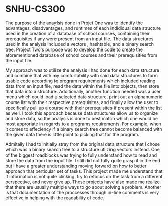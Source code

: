 # SNHU-CS300

The purpose of the anaylsis done in Projet One was to identify the advantages, disadvantages, and runtimes of each indididual data structure used in the creation of a database of school courses, containing their prerequisites if any were present from an input file. The data structures used in the analysis included a vectors , hashtable, and a binary search tree. Project Two's purpose was to develop the code to create the aforementioned database of school courses and their prerequisities from the input file.
 
My approach was to utilize the analysis I had done for each data structure and combine that with my comfortability with said data structures to form usable code according to program requirements which included reading data from an input file, read the data within the file into objects, then store that data into a structure. Additionally, another function needed was a user menu which could load a selected data structure, print out an alphanumeric course list with their respective prerequisites, and finally allow the user to specifically pull up a course with their prerequisites if present within the list as well. I took this approach because data structures allow us to organize and store data, so the analysis is done to best match which one would be most approriate in regards to a programs requirements. For example, when it comes to effeciency if a binary search tree cannot become balanced with the given data there is little point to picking that for the program.

Admitally I had to initially stray from the original data structure that I chose which was a binary search tree to a structure utlizing vectors instead. One of the biggest roadblocks was trying to fully understand how to read and store the data from the input file. I still did not fully quite grasp it in the end but I have a greater understanding moving forward on how to better approach that perticular set of tasks. This project made me understand that if information is not quite clicking, try to refocus on the task from a different perspective, and never give up. These projects have also made me realize that there are usually multiple ways to go about solving a problem. Another is that documentation of the proccesses through in-line comments is very effective in helping with the readability of code.


 
